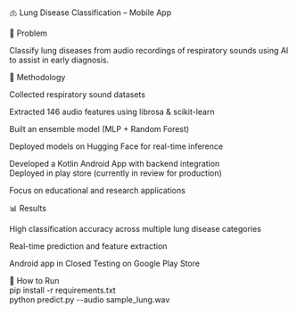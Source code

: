 🫁 Lung Disease Classification – Mobile App  
  
📌 Problem

Classify lung diseases from audio recordings of respiratory sounds using AI to assist in early diagnosis.

🔧 Methodology

Collected respiratory sound datasets

Extracted 146 audio features using librosa & scikit-learn

Built an ensemble model (MLP + Random Forest)

Deployed models on Hugging Face for real-time inference

Developed a Kotlin Android App with backend integration  
Deployed in play store (currently in review for production)

Focus on educational and research applications

📊 Results

High classification accuracy across multiple lung disease categories

Real-time prediction and feature extraction

Android app in Closed Testing on Google Play Store

🚀 How to Run  
pip install -r requirements.txt  
python predict.py --audio sample_lung.wav
